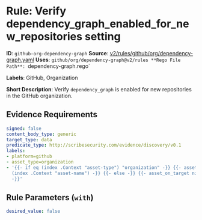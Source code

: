 # Rule: Verify dependency_graph_enabled_for_new_repositories setting

**ID**: `github-org-dependency-graph`
**Source**: [v2/rules/github/org/dependency-graph.yaml](https://github.com/scribe-public/sample-policies/v2/rules/github/org/dependency-graph.yaml)
**Uses**: `github/org/dependency-graph@v2/rules
**Rego File Path**: `dependency-graph.rego`

**Labels**: GitHub, Organization

**Short Description**: Verify `dependency_graph` is enabled for new repositories in the GitHub organization.

## Evidence Requirements

```yaml
signed: false
content_body_type: generic
target_type: data
predicate_type: http://scribesecurity.com/evidence/discovery/v0.1
labels:
- platform=github
- asset_type=organization
- '{{- if eq (index .Context "asset-type") "organization" -}} {{- asset_on_target
  (index .Context "asset-name") -}} {{- else -}} {{- asset_on_target nil -}} {{- end
  -}}'
```
## Rule Parameters (`with`)

```yaml
desired_value: false
```

